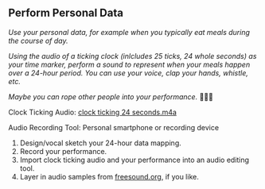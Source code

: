 ## Perform Personal Data

_Use your personal data, for example when you typically eat meals during the course of day._ 

_Using the audio of a ticking clock (inlcludes 25 ticks, 24 whole seconds) as your time marker, perform a sound to represent when your meals happen over a 24-hour period. You can use your voice, clap your hands, whistle, etc._

_Maybe you can rope other people into your performance._ 🕺🏽🪩  

Clock Ticking Audio: [clock ticking 24 seconds.m4a]()

Audio Recording Tool: Personal smartphone or recording device

1. Design/vocal sketch your 24-hour data mapping.
2. Record your performance.
3. Import clock ticking audio and your performance into an audio editing tool.
4. Layer in audio samples from [freesound.org](https://freesound.org/), if you like. 
